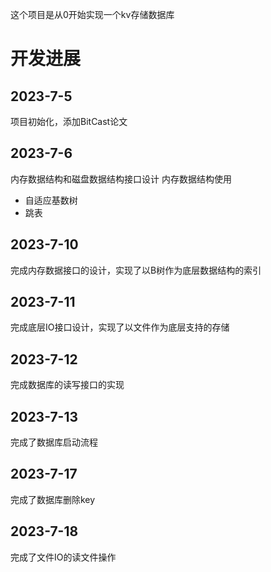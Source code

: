 这个项目是从0开始实现一个kv存储数据库

# 开发进展
## 2023-7-5
项目初始化，添加BitCast论文


## 2023-7-6
内存数据结构和磁盘数据结构接口设计
内存数据结构使用
- 自适应基数树
- 跳表

## 2023-7-10
完成内存数据接口的设计，实现了以B树作为底层数据结构的索引

## 2023-7-11
完成底层IO接口设计，实现了以文件作为底层支持的存储

## 2023-7-12
完成数据库的读写接口的实现

## 2023-7-13
完成了数据库启动流程

## 2023-7-17
完成了数据库删除key

## 2023-7-18
完成了文件IO的读文件操作



